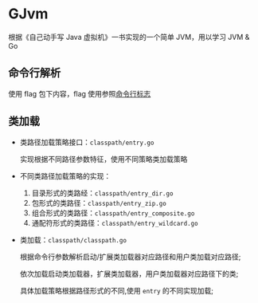 # GJvm
根据《自己动手写 Java 虚拟机》一书实现的一个简单 JVM，用以学习 JVM & Go

## 命令行解析
使用 flag 包下内容，flag 使用参照[命令行标志](http://www.ctolib.com/docs/sfile/gobyexample/command-line-flags/)

## 类加载
- 类路径加载策略接口：`classpath/entry.go`

  实现根据不同路径参数特征，使用不同策略类加载策略

- 不同类路径加载策略的实现：
  1. 目录形式的类路经：`classpath/entry_dir.go`
  2. 包形式的类路径：`classpath/entry_zip.go`
  3. 组合形式的类路径：`classpath/entry_composite.go`
  4. 通配符形式的类路径：`classpath/entry_wildcard.go`

- 类加载：`classpath/classpath.go`
  
  根据命令行参数解析启动/扩展类加载器对应路径和用户类加载对应路径;
  
  依次加载启动类加载器，扩展类加载器，用户类加载器对应路径下的类;
  
  具体加载策略根据路径形式的不同,使用 `entry` 的不同实现加载;
